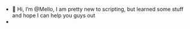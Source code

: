- 👋 Hi, I’m @Mello, I am pretty new to scripting, but learned some stuff and hope I can help you guys out
- 

